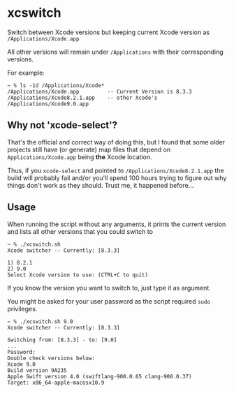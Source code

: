 # xcswitch
Switch between Xcode versions but keeping current Xcode version as `/Applications/Xcode.app`

All other versions will remain under `/Applications` with their corresponding versions.

For example:
```
~ % ls -1d /Applications/Xcode*
/Applications/Xcode.app         -- Current Version is 8.3.3
/Applications/Xcode8.2.1.app    -- other Xcode's
/Applications/Xcode9.0.app
```

## Why not 'xcode-select'?
That's the official and correct way of doing this, but I found that some older projects still have (or generate) map files that depend on `Applications/Xcode.app` being **the** Xcode location.

Thus, if you `xcode-select` and pointed to `/Applications/Xcode8.2.1.app` the build will probably fail and/or you'll spend 100 hours trying to figure out why things don't work as they should. Trust me, it happened before...

## Usage
When running the script without any arguments, it prints the current version and lists all other versions that you could switch to
```
~ % ./xcswitch.sh
Xcode switcher -- Currently: [8.3.3]

1) 8.2.1
2) 9.0
Select Xcode version to use: (CTRL+C to quit)
```

If you know the version you want to switch to, just type it as argument.

You might be asked for your user password as the script required `sudo` privileges.
```
~ % ./xcswitch.sh 9.0
Xcode switcher -- Currently: [8.3.3]

Switching from: [8.3.3] - to: [9.0]
...
Password:
Double check versions below:
Xcode 9.0
Build version 9A235
Apple Swift version 4.0 (swiftlang-900.0.65 clang-900.0.37)
Target: x86_64-apple-macosx10.9
```
